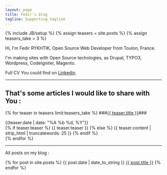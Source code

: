 ```yaml
---
layout: page
title: Fedir's blog
tagline: Supporting tagline
---
```

{% include JB/setup %}
{% assign teasers = site.posts %}
{% assign teasers_take = 3 %}

Hi, I'm Fedir RYKHTIK, Open Source Web Developer from Toulon, France.

I'm making sites with Open Source techologies, as Drupal, TYPO3, Wordpress, CodeIgniter, Magento.

Full CV You could find on [Linkedin](http://www.linkedin.com/pub/fedir-rykhtik/14/64/a84).

* * *

## That's some articles I would like to share with You :

{% for teaser in teasers limit:teasers_take %}
  ###<a href="{{ teaser.url }}">{{ teaser.title }}</a>###
  <div class="date">{{teaser.date | date: "%A %b %d, %Y"}}</div>
  <div class="content">
    {% if teaser.teaser %}
      {{ teaser.teaser }}
    {% else %}
      {{ teaser.content | strip_html | truncatewords: 25 }}
    {% endif %}
  </div>
{% endfor %}

* * *
All posts on my blog :

{% for post in site.posts %}
  {{ post.date | date_to_string }} <a href="{{ BASE_PATH }}{{ post.url }}">{{ post.title }}</a>
{% endfor %}


